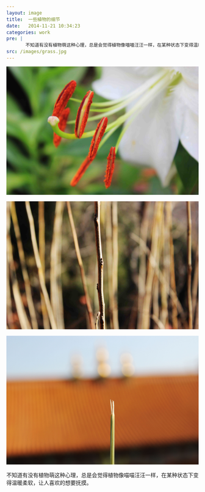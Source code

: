 ```yaml
---
layout: image
title:  一些植物的细节
date:   2014-11-21 10:34:23
categories: work
pre: | 
       不知道有没有植物萌这种心理，总是会觉得植物像喵喵汪汪一样，在某种状态下变得温暖柔软，让人喜欢的想要抚摸。
src: /images/grass.jpg
---
```



![](/images/flower.jpg)

![](/images/ziran.jpg)

![](/images/templet.jpg)

不知道有没有植物萌这种心理，总是会觉得植物像喵喵汪汪一样，在某种状态下变得温暖柔软，让人喜欢的想要抚摸。